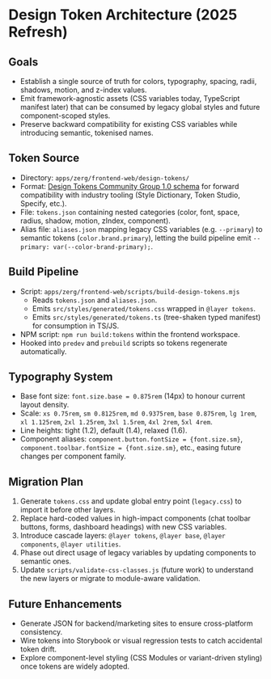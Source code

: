 # Design Token Architecture (2025 Refresh)

## Goals
- Establish a single source of truth for colors, typography, spacing, radii, shadows, motion, and z-index values.
- Emit framework-agnostic assets (CSS variables today, TypeScript manifest later) that can be consumed by legacy global styles and future component-scoped styles.
- Preserve backward compatibility for existing CSS variables while introducing semantic, tokenised names.

## Token Source
- Directory: `apps/zerg/frontend-web/design-tokens/`
- Format: [Design Tokens Community Group 1.0 schema](https://design-tokens.org/) for forward compatibility with industry tooling (Style Dictionary, Token Studio, Specify, etc.).
- File: `tokens.json` containing nested categories (color, font, space, radius, shadow, motion, zIndex, component).
- Alias file: `aliases.json` mapping legacy CSS variables (e.g. `--primary`) to semantic tokens (`color.brand.primary`), letting the build pipeline emit `--primary: var(--color-brand-primary);`.

## Build Pipeline
- Script: `apps/zerg/frontend-web/scripts/build-design-tokens.mjs`
  - Reads `tokens.json` and `aliases.json`.
  - Emits `src/styles/generated/tokens.css` wrapped in `@layer tokens`.
  - Emits `src/styles/generated/tokens.ts` (tree-shaken typed manifest) for consumption in TS/JS.
- NPM script: `npm run build:tokens` within the frontend workspace.
- Hooked into `predev` and `prebuild` scripts so tokens regenerate automatically.

## Typography System
- Base font size: `font.size.base = 0.875rem` (14px) to honour current layout density.
- Scale: `xs 0.75rem`, `sm 0.8125rem`, `md 0.9375rem`, `base 0.875rem`, `lg 1rem`, `xl 1.125rem`, `2xl 1.25rem`, `3xl 1.5rem`, `4xl 2rem`, `5xl 4rem`.
- Line heights: tight (1.2), default (1.4), relaxed (1.6).
- Component aliases: `component.button.fontSize = {font.size.sm}`, `component.toolbar.fontSize = {font.size.sm}`, etc., easing future changes per component family.

## Migration Plan
1. Generate `tokens.css` and update global entry point (`legacy.css`) to import it before other layers.
2. Replace hard-coded values in high-impact components (chat toolbar buttons, forms, dashboard headings) with new CSS variables.
3. Introduce cascade layers: `@layer tokens`, `@layer base`, `@layer components`, `@layer utilities`.
4. Phase out direct usage of legacy variables by updating components to semantic ones.
5. Update `scripts/validate-css-classes.js` (future work) to understand the new layers or migrate to module-aware validation.

## Future Enhancements
- Generate JSON for backend/marketing sites to ensure cross-platform consistency.
- Wire tokens into Storybook or visual regression tests to catch accidental token drift.
- Explore component-level styling (CSS Modules or variant-driven styling) once tokens are widely adopted.
